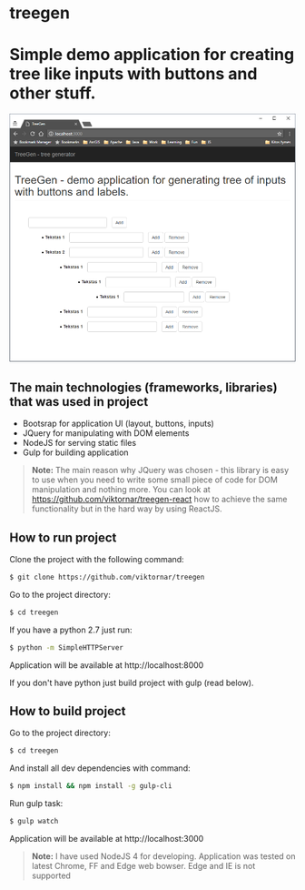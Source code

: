 # treegen
Simple demo application for creating tree like inputs with buttons and other stuff.
===================

![image](https://raw.githubusercontent.com/viktornar/treegen/master/images/application.png)

The main technologies (frameworks, libraries) that was used in project
-------------
- Bootsrap for application UI (layout, buttons, inputs)
- JQuery for manipulating with DOM elements
- NodeJS for serving static files
- Gulp for building application

> **Note:**
> The main reason why JQuery was chosen - this library is easy to use when you need to write some small piece of code for DOM manipulation and nothing more.
> You can look at https://github.com/viktornar/treegen-react how to achieve the same functionality but in the hard way by using ReactJS.

How to run project
-------------

Clone the project with the following command:

```bash
$ git clone https://github.com/viktornar/treegen
```

Go to the project directory:

```bash
$ cd treegen
```

If you have a python 2.7 just run:

```bash
$ python -m SimpleHTTPServer
```

Application will be available at http://localhost:8000

If you don't have python just build project with gulp (read below).

How to build project
-------------

Go to the project directory:

```bash
$ cd treegen
```

And install all dev dependencies with command:

```bash
$ npm install && npm install -g gulp-cli
```

Run gulp task:

```bash
$ gulp watch
```

Application will be available at http://localhost:3000

> **Note:**
> I have used NodeJS 4 for developing.
> Application was tested on latest Chrome, FF and Edge web bowser. Edge and IE is not supported
